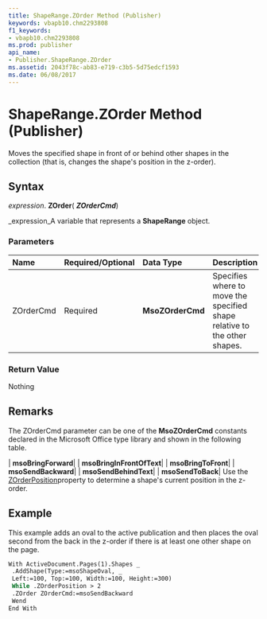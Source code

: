 ```yaml
---
title: ShapeRange.ZOrder Method (Publisher)
keywords: vbapb10.chm2293808
f1_keywords:
- vbapb10.chm2293808
ms.prod: publisher
api_name:
- Publisher.ShapeRange.ZOrder
ms.assetid: 2043f78c-ab83-e719-c3b5-5d75edcf1593
ms.date: 06/08/2017
---
```



# ShapeRange.ZOrder Method (Publisher)

Moves the specified shape in front of or behind other shapes in the collection (that is, changes the shape's position in the z-order).


## Syntax

 _expression_. **ZOrder**( **_ZOrderCmd_**)

 _expression_A variable that represents a  **ShapeRange** object.


### Parameters



|**Name**|**Required/Optional**|**Data Type**|**Description**|
|:-----|:-----|:-----|:-----|
|ZOrderCmd|Required| **MsoZOrderCmd**|Specifies where to move the specified shape relative to the other shapes.|

### Return Value

Nothing


## Remarks

The ZOrderCmd parameter can be one of the  **MsoZOrderCmd** constants declared in the Microsoft Office type library and shown in the following table.



| **msoBringForward**|
| **msoBringInFrontOfText**|
| **msoBringToFront**|
| **msoSendBackward**|
| **msoSendBehindText**|
| **msoSendToBack**|
Use the  [ZOrderPosition](Publisher.Shape.ZOrderPosition.md)property to determine a shape's current position in the z-order.


## Example

This example adds an oval to the active publication and then places the oval second from the back in the z-order if there is at least one other shape on the page.


```vb
With ActiveDocument.Pages(1).Shapes _ 
 .AddShape(Type:=msoShapeOval, _ 
 Left:=100, Top:=100, Width:=100, Height:=300) 
 While .ZOrderPosition > 2 
 .ZOrder ZOrderCmd:=msoSendBackward 
 Wend 
End With 

```


